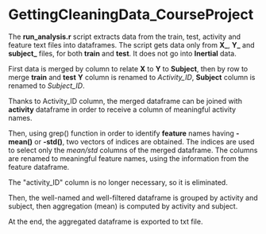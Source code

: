 # GettingCleaningData_CourseProject

The **run_analysis.r** script extracts data from the train, test, activity and feature text files into dataframes. The script gets data only from **X_**, **Y_** and **subject_** files, for both **train** and **test**. It does not go into **Inertial** data.

First data is merged by column to relate **X** to **Y** to **Subject**, then by row to merge **train** and **test**
**Y** column is renamed to *Activity_ID*, **Subject** column is renamed to *Subject_ID*. 

Thanks to Activity_ID column, the merged dataframe can be joined with **activity** dataframe in order to receive a column of meaningful activity names.

Then, using grep() function in order to identify **feature** names having **-mean()** or **-std()**, two vectors of indices are obtained. The indices are used to select only the *mean/std* columns of the merged dataframe. The columns are renamed to meaningful feature names, using the information from the feature dataframe. 

The "activity_ID" column is no longer necessary, so it is eliminated. 

Then, the well-named and well-filtered dataframe is grouped by activity and subject, then aggregation (mean) is computed by activity and subject. 

At the end, the aggregated dataframe is exported to txt file.
